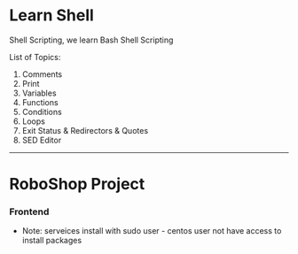 # Learn Shell

Shell Scripting, we learn Bash Shell Scripting

List of Topics:

1. Comments
2. Print
3. Variables
4. Functions
5. Conditions
6. Loops
7. Exit Status & Redirectors & Quotes
8. SED Editor

---

# RoboShop Project

### Frontend

- Note: serveices install with sudo user - centos user not have access to install packages
